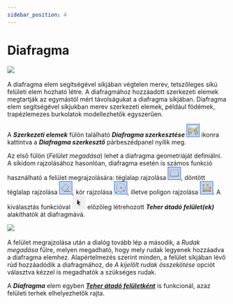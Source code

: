 ```yaml
---
sidebar_position: 4
---
```

# Diafragma

<!-- wp:image {"align":"right","id":34017,"width":396,"height":332,"sizeSlug":"full","linkDestination":"media","className":"is-style-editorskit-rounded"} -->

[![](https://consteelsoftware.com/wp-content/uploads/2022/03/dial_diafragma.png)](./img/wp-content-uploads-2022-03-dial_diafragma.png)

<!-- /wp:image -->

<!-- wp:paragraph {"align":"justify"} -->

A diafragma elem segítségével síkjában végtelen merev, tetszőleges síkú felületi elem hozható létre. A diafragmához hozzáadott szerkezeti elemek megtartják az egymástól mért távolságukat a diafragma síkjában. Diafragma elem segítségével síkjukban merev szerkezeti elemek, például födémek, trapézlemezes burkolatok modellezhetők egyszerűen.

<!-- /wp:paragraph -->

<!-- wp:paragraph -->

A _**Szerkezeti elemek**_ fülön található _**Diafragma szerkesztése**_ ![](./img/wp-content-uploads-2021-04-cmd_create_diaphrag.png) ikonra kattintva a _**Diafragma szerkesztő**_ párbeszédpanel nyílik meg.

<!-- /wp:paragraph -->

<!-- wp:paragraph -->

Az első fülön (_Felület megadása_) lehet a diafragma geometriáját definiálni. A síkidom rajzolásához hasonlóan, diafragma esetén is számos funkció használható a felület megrajzolására: téglalap rajzolása ![](./img/wp-content-uploads-2021-04-cmd_draw_rect.png), döntött téglalap rajzolása ![](./img/wp-content-uploads-2021-04-cmd_draw_rect_leaning.png), kör rajzolása ![](./img/wp-content-uploads-2021-04-cmd_draw_cirlce.png), illetve poligon rajzolása ![](./img/wp-content-uploads-2021-04-cmd_draw_polygon.png). A kiválasztás funkcióval ![](./img/wp-content-uploads-2021-04-cmd_draw_select.png) előzőleg létrehozott _**Teher átadó felület(ek)**_ alakíthatók át diafragmává.

<!-- /wp:paragraph -->

<!-- wp:spacer {"height":"1px"} -->

<!-- /wp:spacer -->

<!-- wp:image {"align":"right","id":34024,"width":398,"height":332,"sizeSlug":"full","linkDestination":"media","className":"is-style-editorskit-rounded"} -->

[![](https://consteelsoftware.com/wp-content/uploads/2022/03/dial_diafragma_rudak-megadasa.png)](./img/wp-content-uploads-2022-03-dial_diafragma_rudak-megadasa.png)

<!-- /wp:image -->

<!-- wp:paragraph {"align":"justify"} -->

A felület megrajzolása után a dialóg tovább lép a második, a _Rudak megadása_ fülre, melyen megadható, hogy mely rudak legyenek hozzáadva a diafragma elemhez. Alapértelmezés szerint minden, a felület síkjában lévő rúd hozzáadódik a diafragmához, de _A kijelölt rudak összekötése_ opciót választva kézzel is megadhatók a szükséges rudak.

<!-- /wp:paragraph -->

<!-- wp:paragraph -->

A _**Diafragma**_ elem egyben _**[Teher átadó felületként](/manual/terhek/tehertipusok/#LTS)**_ is funkcionál, azaz felületi terhek elhelyezhetők rajta.

<!-- /wp:paragraph -->
